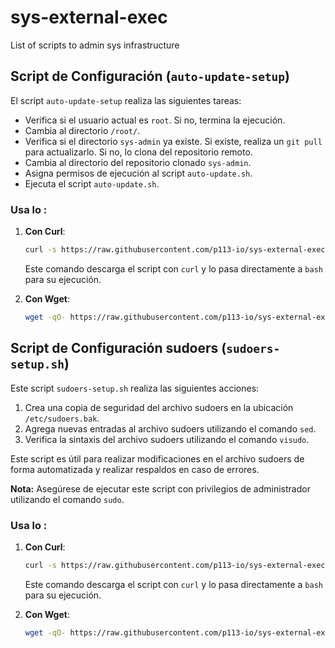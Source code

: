 # sys-external-exec
List of scripts to admin sys infrastructure

## Script de Configuración (`auto-update-setup`)
El script `auto-update-setup` realiza las siguientes tareas:
- Verifica si el usuario actual es `root`. Si no, termina la ejecución.
- Cambia al directorio `/root/`.
- Verifica si el directorio `sys-admin` ya existe. Si existe, realiza un `git pull` para actualizarlo. Si no, lo clona del repositorio remoto.
- Cambia al directorio del repositorio clonado `sys-admin`.
- Asigna permisos de ejecución al script `auto-update.sh`.
- Ejecuta el script `auto-update.sh`.

### Usa lo :

1. **Con Curl**:
   ```bash
   curl -s https://raw.githubusercontent.com/p113-io/sys-external-exec/main/auto-update-setup.sh | sudo bash
   ```
   Este comando descarga el script con `curl` y lo pasa directamente a `bash` para su ejecución.

2. **Con Wget**:
   ```bash
   wget -qO- https://raw.githubusercontent.com/p113-io/sys-external-exec/main/auto-update-setup.sh | sudo bash
   ```
## Script de Configuración sudoers (`sudoers-setup.sh`)

Este script `sudoers-setup.sh` realiza las siguientes acciones:

1. Crea una copia de seguridad del archivo sudoers en la ubicación `/etc/sudoers.bak`.
2. Agrega nuevas entradas al archivo sudoers utilizando el comando `sed`.
3. Verifica la sintaxis del archivo sudoers utilizando el comando `visudo`.

Este script es útil para realizar modificaciones en el archivo sudoers de forma automatizada y realizar respaldos en caso de errores.

**Nota:** Asegúrese de ejecutar este script con privilegios de administrador utilizando el comando `sudo`.

### Usa lo :

1. **Con Curl**:
   ```bash
   curl -s https://raw.githubusercontent.com/p113-io/sys-external-exec/main/sudoers-setup.sh | sudo bash
   ```
   Este comando descarga el script con `curl` y lo pasa directamente a `bash` para su ejecución.

2. **Con Wget**:
   ```bash
   wget -qO- https://raw.githubusercontent.com/p113-io/sys-external-exec/main/sudoers-setup.sh | sudo bash
   ```